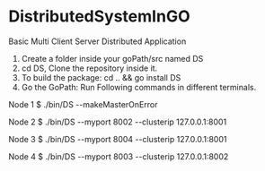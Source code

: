 # DistributedSystemInGO
Basic Multi Client Server Distributed Application

1. Create a folder inside your goPath/src named DS
2. cd DS, Clone the repository inside it.
3. To build the package: cd .. && go install DS
4. Go the GoPath: Run Following commands in different terminals.

Node 1 
$ ./bin/DS --makeMasterOnError

Node 2
$ ./bin/DS --myport 8002 --clusterip 127.0.0.1:8001

Node 3
$ ./bin/DS --myport 8004 --clusterip 127.0.0.1:8001

Node 4
$ ./bin/DS --myport 8003 --clusterip 127.0.0.1:8002
